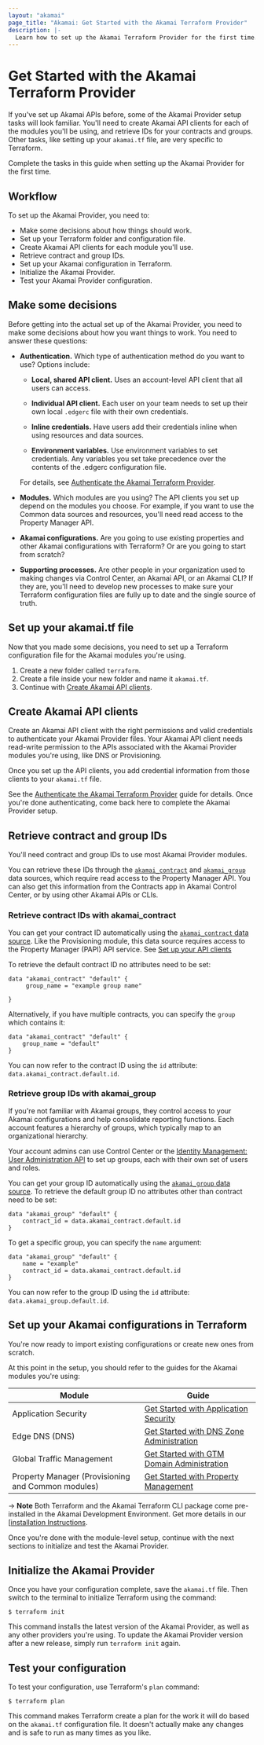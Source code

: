 ```yaml
---
layout: "akamai"
page_title: "Akamai: Get Started with the Akamai Terraform Provider"
description: |-
  Learn how to set up the Akamai Terraform Provider for the first time.
---
```


# Get Started with the Akamai Terraform Provider

If you've set up Akamai APIs before, some of the Akamai Provider 
setup tasks will look familiar. You'll need to create Akamai API clients 
for each of the modules you'll be using, and retrieve IDs for your contracts 
and groups. Other tasks, like setting up your `akamai.tf` file, are very
specific to Terraform.

Complete the tasks in this guide when setting up the Akamai
Provider for the first time.

## Workflow 

To set up the Akamai Provider, you need to:

* Make some decisions about how things should work.
* Set up your Terraform folder and configuration file.
* Create Akamai API clients for each module you'll use.
* Retrieve contract and group IDs.
* Set up your Akamai configuration in Terraform.
* Initialize the Akamai Provider.
* Test your Akamai Provider configuration.

## Make some decisions 

Before getting into the actual set up of the Akamai Provider, you need
to make some decisions about how you want things to work. You need to
answer these questions:

* **Authentication.** Which type of authentication method do you want to use? Options include:

  * **Local, shared API client.** Uses an account-level API client that all users can access.
  
  * **Individual API client.** Each user on your team needs to set up their own local `.edgerc` file with their own credentials.
  
  * **Inline credentials.** Have users add their credentials inline when using resources and data sources.
  
  * **Environment variables.** Use environment variables to set credentials. Any variables you set take precedence over the contents of the .edgerc configuration file.

  For details, see [Authenticate the Akamai Terraform Provider](guides/akamai_provider_auth.md).

* **Modules.** Which modules are you using? The API clients you set up depend on the modules you choose. For example, if you want to use the Common data sources and resources, you'll need read access to the Property Manager API. 

* **Akamai configurations.** Are you going to use existing properties and other Akamai configurations with Terraform? Or are you going to start from scratch?

* **Supporting processes.** Are other people in your organization used to making changes via Control Center, an Akamai API, or an Akamai CLI? If they are, you'll need to develop new processes to make sure your Terraform configuration files are fully up to date and the single source of truth.

## Set up your akamai.tf file

Now that you made some decisions, you need to set up a Terraform configuration file for the Akamai modules you're using.

1. Create a new folder called `terraform`.
2. Create a file inside your new folder and name it `akamai.tf`.
3. Continue with [Create Akamai API clients](#create-akamai-api-clients).

## Create Akamai API clients

Create an Akamai API client with the right permissions and valid
credentials to authenticate your Akamai Provider files. Your Akamai API
client needs read-write permission to the APIs associated with the
Akamai Provider modules you're using, like DNS or Provisioning.

Once you set up the API clients, you add credential information from those clients to your `akamai.tf` file.

See the [Authenticate the Akamai Terraform Provider](guides/akamai_provider_auth.md)
guide for details. Once you're done authenticating, come back here to complete 
the Akamai Provider setup.

## Retrieve contract and group IDs

You'll need contract and group IDs to use most Akamai Provider modules. 

You can retrieve these IDs through the [`akamai_contract`](../data-sources/property_contract.md) and
[`akamai_group`](../data-sources/property_group.md) data sources, which require read access to the Property
Manager API. You can also get this information from the Contracts app in Akamai
Control Center, or by using other Akamai APIs or CLIs.

### Retrieve contract IDs with akamai_contract

You can get your contract ID automatically using the [`akamai_contract` data source](../data-sources/property_contract.md). Like the Provisioning module, this data source requires access to the Property Manager (PAPI) API service. See [Set up your API clients](guides/akamai_provider_auth.md#set-up-your-api-clients)

To retrieve the default contract ID no attributes need to be set:

```hcl
data "akamai_contract" "default" {
     group_name = "example group name"

}
```

Alternatively, if you have multiple contracts, you can specify the `group` which contains it:

```hcl
data "akamai_contract" "default" {
	group_name = "default"
}
```

You can now refer to the contract ID using the `id` attribute: `data.akamai_contract.default.id`.

### Retrieve group IDs with akamai_group

If you're not familiar with Akamai groups, they control access to your
Akamai configurations and help consolidate reporting functions. Each account
 features a hierarchy of groups, which typically map to an organizational hierarchy.

Your account admins can use Control Center or the [Identity Management: User Administration API](https://developer.akamai.com/en-us/api/core_features/identity_management_user_admin/v2.html)
to set up groups, each with their own set of users and roles.

You can get your group ID automatically using the [`akamai_group` data source](../data-sources/property_group.md). To retrieve the default group ID no attributes other than contract need to be set:

```hcl
data "akamai_group" "default" {
	contract_id = data.akamai_contract.default.id
}
``` 

To get a specific group, you can specify the `name` argument:

```hcl
data "akamai_group" "default" {
	name = "example"
	contract_id = data.akamai_contract.default.id
}
```

You can now refer to the group ID using the `id` attribute: `data.akamai_group.default.id`.

## Set up your Akamai configurations in Terraform

You're now ready to import existing configurations or create new ones
from scratch.

At this point in the setup, you should refer to the guides for the
Akamai modules you're using:

| **Module** | **Guide** |
|------------|------------|
| Application Security | [Get Started with Application Security](https://registry.terraform.io/providers/akamai/akamai/latest/docs/guides/get_started_appsec) |
| Edge DNS (DNS) | [Get Started with DNS Zone Administration](https://registry.terraform.io/providers/akamai/akamai/latest/docs/guides/get_started_dns_zone) | 
| Global Traffic Management | [Get Started with GTM Domain Administration](https://registry.terraform.io/providers/akamai/akamai/latest/docs/guides/get_started_gtm_domain) | 
| Property Manager (Provisioning and Common modules) | [Get Started with Property Management](https://registry.terraform.io/providers/akamai/akamai/latest/docs/guides/get_started_property) |

-> **Note** Both Terraform and the Akamai Terraform CLI package come
pre-installed in the Akamai Development Environment. Get more details in
our [[installation
Instructions](https://developer.akamai.com/blog/2020/05/26/set-development-environment).

Once you're done with the module-level setup, continue with the next
sections to initialize and test the Akamai Provider.

## Initialize the Akamai Provider

Once you have your configuration complete, save the `akamai.tf` file. Then
switch to the terminal to initialize Terraform using the command:

`$ terraform init`

This command installs the latest version of the Akamai Provider, as well
as any other providers you're using. To update
the Akamai Provider version after a new release, simply run `terraform
init` again.

## Test your configuration

To test your configuration, use Terraform's `plan` command:

`$ terraform plan`

This command makes Terraform create a plan for the work it will do
based on the `akamai.tf` configuration file. It doesn't actually make any changes
and is safe to run as many times as you like.
